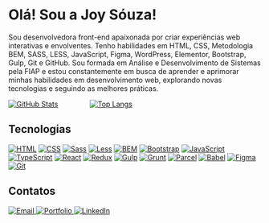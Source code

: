 
<h1>Olá! Sou a Joy Sóuza!</h1>

Sou desenvolvedora front-end apaixonada por criar experiências web interativas e envolventes. Tenho habilidades em HTML, CSS, Metodologia BEM, SASS, LESS, JavaScript, Figma, WordPress, Elementor, Bootstrap, Gulp, Git e GitHub. Sou formada em Análise e Desenvolvimento de Sistemas pela FIAP e estou constantemente em busca de aprender e aprimorar minhas habilidades em desenvolvimento web, explorando novas tecnologias e seguindo as melhores práticas.

[![GitHub Stats](https://github-readme-stats.vercel.app/api?username=jooysoouzaa&show_icons=true&theme=radical&bg_color=1b1b1b&title_color=ccb0ab&icon_color=ccb0ab&text_color=ccb0ab&border_color=ccb0ab)](https://github.com/jooysoouzaa)&nbsp;&nbsp;&nbsp;&nbsp;&nbsp;&nbsp;&nbsp;&nbsp;&nbsp;&nbsp;&nbsp;&nbsp;&nbsp;&nbsp;&nbsp;&nbsp;[![Top Langs](https://github-readme-stats.vercel.app/api/top-langs/?username=jooysoouzaa&layout=compact&theme=radical&bg_color=1b1b1b&title_color=ccb0ab&text_color=ccb0ab&border_color=ccb0ab)](https://github.com/jooysoouzaa)


## Tecnologias
[![HTML](https://img.shields.io/badge/-HTML-ccb0ab?style=for-the-badge&logo=html5&logoColor=1b1b1b)](#)
[![CSS](https://img.shields.io/badge/-CSS-ccb0ab?style=for-the-badge&logo=css3&logoColor=1b1b1b)](#)
[![Sass](https://img.shields.io/badge/-Sass-ccb0ab?style=for-the-badge&logo=sass&logoColor=1b1b1b)](#)
[![Less](https://img.shields.io/badge/-Less-ccb0ab?style=for-the-badge&logo=less&logoColor=1b1b1b)](#)
[![BEM](https://img.shields.io/badge/-BEM-ccb0ab?style=for-the-badge&logo=bem&logoColor=1b1b1b)](#)
[![Bootstrap](https://img.shields.io/badge/-Bootstrap-ccb0ab?style=for-the-badge&logo=bootstrap&logoColor=1b1b1b)](#)
[![JavaScript](https://img.shields.io/badge/-JavaScript-ccb0ab?style=for-the-badge&logo=javascript&logoColor=1b1b1b)](#)
[![TypeScript](https://img.shields.io/badge/-TypeScript-ccb0ab?style=for-the-badge&logo=typescript&logoColor=1b1b1b)](#)
[![React](https://img.shields.io/badge/-React-ccb0ab?style=for-the-badge&logo=react&logoColor=1b1b1b)](#)
[![Redux](https://img.shields.io/badge/-Redux-ccb0ab?style=for-the-badge&logo=redux&logoColor=1b1b1b)](#)
[![Gulp](https://img.shields.io/badge/-Gulp-ccb0ab?style=for-the-badge&logo=gulp&logoColor=1b1b1b)](#)
[![Grunt](https://img.shields.io/badge/-Grunt-ccb0ab?style=for-the-badge&logo=grunt&logoColor=1b1b1b)](#)
[![Parcel](https://img.shields.io/badge/-Parcel-ccb0ab?style=for-the-badge&logo=parcel&logoColor=1b1b1b)](#)
[![Babel](https://img.shields.io/badge/-Babel-ccb0ab?style=for-the-badge&logo=babel&logoColor=1b1b1b)](#)
[![Figma](https://img.shields.io/badge/-Figma-ccb0ab?style=for-the-badge&logo=figma&logoColor=1b1b1b)](#)
[![Git](https://img.shields.io/badge/-Git-ccb0ab?style=for-the-badge&logo=git&logoColor=1b1b1b)](#)


## Contatos
<div>
  <a href="mailto:joysouza.contato@gmail.com">
    <img src="https://img.shields.io/badge/Email-joysouza.contato%40gmail.com-1b1b1b?style=for-the-badge&logo=mail&logoColor=ccb0ab" alt="Email">
  </a>
  <a href="https://joysouza.vercel.app/">
    <img src="https://img.shields.io/badge/Portfolio-joysouza.vercel.app-1b1b1b?style=for-the-badge&logo=vercel&logoColor=ccb0ab" alt="Portfolio">
  </a>
  <a href="https://www.linkedin.com/in/jooyaraujo/">
    <img src="https://img.shields.io/badge/LinkedIn-jooyaraujo-1b1b1b?style=for-the-badge&logo=linkedin&logoColor=ccb0ab" alt="LinkedIn">
  </a>
</div>





